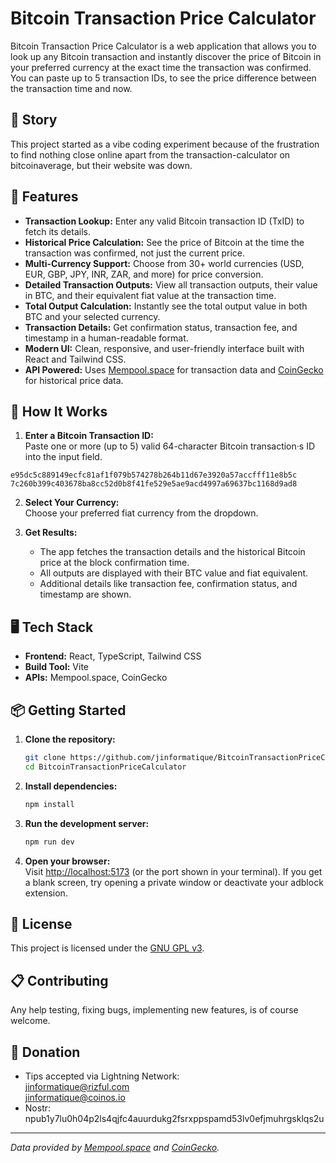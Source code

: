 # Bitcoin Transaction Price Calculator

Bitcoin Transaction Price Calculator is a web application that allows you to look up any Bitcoin transaction and instantly discover the price of Bitcoin in your preferred currency at the exact time the transaction was confirmed. You can paste up to 5 transaction IDs, to see the price difference between the transaction time and now.

## 📰 Story

This project started as a vibe coding experiment because of the frustration to find nothing close online apart from the transaction-calculator on bitcoinaverage, but their website was down.

## 🌟 Features

- **Transaction Lookup:** Enter any valid Bitcoin transaction ID (TxID) to fetch its details.
- **Historical Price Calculation:** See the price of Bitcoin at the time the transaction was confirmed, not just the current price.
- **Multi-Currency Support:** Choose from 30+ world currencies (USD, EUR, GBP, JPY, INR, ZAR, and more) for price conversion.
- **Detailed Transaction Outputs:** View all transaction outputs, their value in BTC, and their equivalent fiat value at the transaction time.
- **Total Output Calculation:** Instantly see the total output value in both BTC and your selected currency.
- **Transaction Details:** Get confirmation status, transaction fee, and timestamp in a human-readable format.
- **Modern UI:** Clean, responsive, and user-friendly interface built with React and Tailwind CSS.
- **API Powered:** Uses [Mempool.space](https://mempool.space/) for transaction data and [CoinGecko](https://coingecko.com/) for historical price data.

## 🚀 How It Works

1. **Enter a Bitcoin Transaction ID:**  
   Paste one or more (up to 5) valid 64-character Bitcoin transaction·s ID into the input field.
```
e95dc5c889149ecfc81af1f079b574278b264b11d67e3920a57accfff11e8b5c
7c260b399c403678ba8cc52d0b8f41fe529e5ae9acd4997a69637bc1168d9ad8
```

2. **Select Your Currency:**  
   Choose your preferred fiat currency from the dropdown.

3. **Get Results:**  
   - The app fetches the transaction details and the historical Bitcoin price at the block confirmation time.
   - All outputs are displayed with their BTC value and fiat equivalent.
   - Additional details like transaction fee, confirmation status, and timestamp are shown.

## 🖥️ Tech Stack

- **Frontend:** React, TypeScript, Tailwind CSS
- **Build Tool:** Vite
- **APIs:** Mempool.space, CoinGecko

## 📦 Getting Started

1. **Clone the repository:**
   ```sh
   git clone https://github.com/jinformatique/BitcoinTransactionPriceCalculator.git
   cd BitcoinTransactionPriceCalculator
   ```

2. **Install dependencies:**
   ```sh
   npm install
   ```

3. **Run the development server:**
   ```sh
   npm run dev
   ```

4. **Open your browser:**  
   Visit [http://localhost:5173](http://localhost:5173) (or the port shown in your terminal).
   If you get a blank screen, try opening a private window or deactivate your adblock extension.

## 📄 License

This project is licensed under the [GNU GPL v3](LICENSE).

## 📋 Contributing

Any help testing, fixing bugs, implementing new features, is of course welcome.

## 💌 Donation

- Tips accepted via Lightning Network:  
    jinformatique@rizful.com  
    jinformatique@coinos.io  
- Nostr: npub1y7lu0h04p2ls4qjfc4auurdukg2fsrxppspamd53lv0efjmuhrgsklqs2u



---

_Data provided by [Mempool.space](https://mempool.space/) and [CoinGecko](https://coingecko.com/)._
